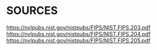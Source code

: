 # SOURCES
https://nvlpubs.nist.gov/nistpubs/FIPS/NIST.FIPS.203.pdf
https://nvlpubs.nist.gov/nistpubs/FIPS/NIST.FIPS.204.pdf
https://nvlpubs.nist.gov/nistpubs/FIPS/NIST.FIPS.205.pdf